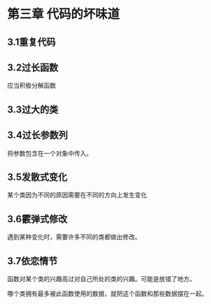 # 第三章 代码的坏味道

## 3.1重复代码

## 3.2过长函数

应当积极分解函数

## 3.3过大的类

## 3.4过长参数列

将参数包含在一个对象中传入。

## 3.5发散式变化

某个类因为不同的原因需要在不同的方向上发生变化

## 3.6霰弹式修改

遇到某种变化时，需要许多不同的类都做出修改。

## 3.7依恋情节

函数对某个类的兴趣高过对自己所处的类的兴趣。可能是放错了地方。

哪个类拥有最多被此函数使用的数据，就把这个函数和那些数据摆在一起。











